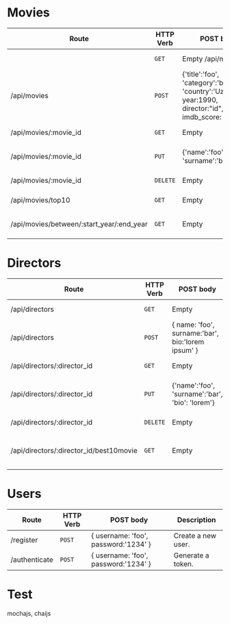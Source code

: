 # Movies

| Route                                     | HTTP Verb | POST body                                                                                             | Description                   |
| ----------------------------------------- | --------- | ----------------------------------------------------------------------------------------------------- | ----------------------------- |
|                                           | `GET`     | Empty /api/movies                                                                                     | List all movies.              |
| /api/movies                               | `POST`    | {'title':'foo', 'category':'bar', 'country':'Uzbekistan', year:1990, director:"id", imdb_score: 9.7 } | Create a new movie.           |
| /api/movies/:movie_id                     | `GET`     | Empty                                                                                                 | Get a movie.                  |
| /api/movies/:movie_id                     | `PUT`     | {'name':'foo', 'surname':'bar'}                                                                       | Update a movie with new info. |
| /api/movies/:movie_id                     | `DELETE`  | Empty                                                                                                 | Delete a movie.               |
| /api/movies/top10                         | `GET`     | Empty                                                                                                 | Get the top 10 movies.        |
| /api/movies/between/:start_year/:end_year | `GET`     | Empty                                                                                                 | Movies between two dates.     |

# Directors

| Route                                   | HTTP Verb | POST body                                         | Description                      |
| --------------------------------------- | --------- | ------------------------------------------------- | -------------------------------- |
| /api/directors                          | `GET`     | Empty                                             | List all directors.              |
| /api/directors                          | `POST`    | { name: 'foo', surname:'bar', bio:'lorem ipsum' } | Create a new director.           |
| /api/directors/:director_id             | `GET`     | Empty                                             | Get a director.                  |
| /api/directors/:director_id             | `PUT`     | {'name':'foo', 'surname':'bar', 'bio': 'lorem'}   | Update a director with new info. |
| /api/directors/:director_id             | `DELETE`  | Empty                                             | Delete a director.               |
| /api/directors/:director_id/best10movie | `GET`     | Empty                                             | The director's top 10 films.     |

# Users

| Route         | HTTP Verb | POST body                            | Description        |
| ------------- | --------- | ------------------------------------ | ------------------ |
| /register     | `POST`    | { username: 'foo', password:'1234' } | Create a new user. |
| /authenticate | `POST`    | { username: 'foo', password:'1234' } | Generate a token.  |

# Test

mochajs, chaijs
